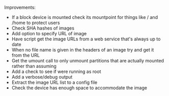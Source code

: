 
Improvements:

- If a block device is mounted check its mountpoint for things like / and /home to protect users
- Check SHA hashes of images
- Add option to specify URL of image
- Have script get the image URLs from a web service that's always up to date
- When no file name is given in the headers of an image try and get it from the URL
- Get the umount call to only unmount partitions that are actually mounted rather than assuming
- Add a check to see if were running as root
- Add a verbose/debug output
- Extract the image URL list to a config file
- Check the device has enough space to accommodate the image

